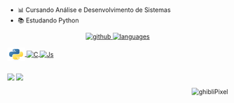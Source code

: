  - 📊 Cursando Análise e Desenvolvimento de Sistemas
- 📚 Estudando Python

<div align="center">
  <a href="https://github.com/leof98">
   
   <!---- Languages and GitHub Stats ---->
   
  <img alt="github" height="170em" src="https://github-readme-stats.vercel.app/api?username=leof98&show_icons=true&theme=tokyonight&include_all_commits=true&count_private=true"/>
<img alt="languages" height="170em" src="https://github-readme-stats.vercel.app/api/top-langs/?username=leof98&layout=compact&langs_count=7&theme=tokyonight"/>
</div>
  
 
 <!---- Languages and links ----->
<div style="display: inline_block"><br>
  <img align="center" alt="Python" height="30" width="40" src="https://raw.githubusercontent.com/devicons/devicon/master/icons/python/python-original.svg">
 <img align="center" alt="C" src="https://img.shields.io/badge/C-00599C?style=for-the-badge&logo=c&logoColor=white">
  <img align="center" alt="Js" src="https://img.shields.io/badge/JavaScript-323330?style=for-the-badge&logo=javascript&logoColor=F7DF1">
</div>
<div> 
 
 ##
 
   <a href="https://www.linkedin.com/in/leonardo-franco1" target="_blank"><img src="https://img.shields.io/badge/-LinkedIn-%230077B5?style=for-the-badge&logo=linkedin&logoColor=white" target="_blank"></a> 
  <a href= "mailto:lf290198@gmail.com"><img src="https://img.shields.io/badge/Gmail-D14836?style=for-the-badge&logo=gmail&logoColor=white" target="_blank"></a>
 </br>
 </div>
 
 <!-- ghibli -->
 <div align="right">
<img " alt="ghibliPixel" height="90" width="90"  src="https://i.pinimg.com/originals/7f/cf/37/7fcf37c760d468cdbd546c0c1d6680c8.gif">
</div>
                                                                                                                                   
